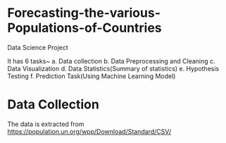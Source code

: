 # Forecasting-the-various-Populations-of-Countries
Data Science Project

It has 6 tasks~
  a. Data collection
  b. Data Preprocessing and Cleaning
  c. Data Visualization
  d. Data Statistics(Summary of statistics)
  e. Hypothesis Testing
  f. Prediction Task(Using Machine Learning Model)

# Data Collection
The data is extracted from https://population.un.org/wpp/Download/Standard/CSV/
